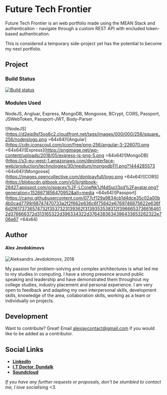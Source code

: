 
# Future Tech Frontier

Future Tech Frontier is an web portfolio made using the MEAN Stack and authenticaiton - navigate through a custom REST API with encluded token-based authentication.

This is considered a temporary side-project yet has the potential to become my next portfolio.

## Project

### Build Status
[![Build status](https://ci.appveyor.com/api/projects/status/datsvhxq96r4x8ra?svg=true)](https://ci.appveyor.com/project/Alex-Jay/meanauthapp)

### Modules Used
NodeJS, Angluar, Express, MongoDB, Mongoose, BCrypt, CORS, Passport, JSWebToken, Passport-JWT, Body-Parser

![NodeJS](https://d2eip9sf3oo6c2.cloudfront.net/tags/images/000/000/256/square_256/nodejslogo.png =64x64)![Angular](https://cdn.iconscout.com/icon/free/png-256/angular-3-226070.png =64x64)![Express](https://pngimage.net/wp-content/uploads/2018/05/express-js-png-5.png =64x64)![MongoDB](https://s3-eu-west-1.amazonaws.com/devinterface-web/production/technologies/30/medium/mongodb111.png?1444285573 =64x64)![Mongoose](https://images.opencollective.com/dontpayfull/logo.png =64x64)![CORS](https://blobscdn.gitbook.com/v0/b/gitbook-28427.appspot.com/o/spaces%2F-LCoiwNk1Jf4dSucI3xd%2Favatar.png?generation=1526671856470952&alt=media =64x64)![Passport](https://camo.githubusercontent.com/077cf129a9834cb1d4dce35c02a00b4b0cad7799/68747470733a2f2f662e636c6f75642e6769746875622e636f6d2f6173736574732f3537323139362f3139353538312f39666537366164612d376666372d313165322d396334322d3764383634396433653262322e706e67 =64x64)

## Author
 
#### Alex Jevdokimovs

![Aleksandrs Jevdokimovs, 2018](https://i.imgur.com/zM5uYXR.jpg=150x250)

My passion for problem-solving and complex architectures is what led me to my studies in computing. I have a strong presence around public speaking and leadership and have demonstrated them throughout my college studies, industry placement and personal experience. I am very open to feedback and adapting my own interpersonal skills, development skills, knowledge of the area, collaboration skills, working as a team or individually on projects.

## Development
Want to contribute? Great!
Email alexjaycontact@gmail.com if you would like to be added as a contributor.

## Social Links

- [**LinkedIn**](https://www.linkedin.com/in/alex-jevdokimov/)
- [**I.T Doctor, Dundalk**](https://soundcloud.com/whipnode)
- [**Soundcloud**](https://soundcloud.com/whipnode)

*If you have any further requests or proposals, don't be stumbled to contact me, I love socialising <3.*
